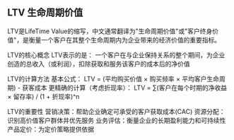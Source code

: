 


## LTV  生命周期价值

LTV是LifeTime Value的缩写，中文通常翻译为"生命周期价值"或"客户终身价值"，是衡量一个客户在其整个生命周期内为企业带来的经济价值的重要指标。

LTV的核心概念
LTV表示的是：
一个客户在与企业保持关系的整个期间，为企业创造的总收入（或利润），扣除获取和服务该客户的成本后的净价值

LTV的计算方法
基本公式：
LTV = (平均购买价值 × 购买频率 × 平均客户生命周期) - 获客成本
更精确的计算（考虑折现率）：
LTV = ∑(客户在每个时期的净收益 × 留存率) / (1 + 折现率)^n

LTV的重要性
营销决策：帮助企业确定可承受的客户获取成本(CAC)
资源分配：识别高价值客户群体并优先服务
业务评估：衡量企业的长期盈利能力和可持续性
产品定价：为定价策略提供依据






